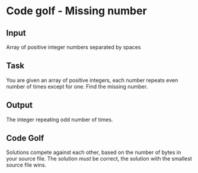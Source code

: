 # Code golf - Missing number

## Input
Array of positive integer numbers separated by spaces

## Task
You are given an array of positive integers, each number repeats even number of times except for one. Find the missing number.

## Output
The integer repeating odd number of times.

## Code Golf
Solutions compete against each other, based on the number of bytes in your source file. The solution
*must* be correct, the solution with the smallest source file wins.